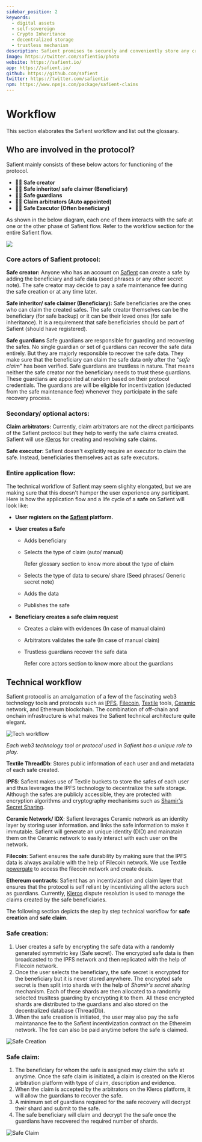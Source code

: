```yaml
---
sidebar_position: 2
keywords:
  - digital assets
  - self-sovereign
  - Crypto Inheritance
  - decentralized storage
  - trustless mechanism
description: Safient promises to securely and conveniently store any critical information that is needed to access and recover the assets in case of any tragic events. Safient also provides a trustless yet safe way to transfer and inherit the assets by close ones whenever such an unfortunate scenario occurs
image: https://twitter.com/safientio/photo
website: https://safient.io/
app: https://safient.io/
github: https://github.com/safient
twitter: https://twitter.com/safientio
npm: https://www.npmjs.com/package/safient-claims
---
```


# Workflow

This section elaborates the Safient workflow and list out the glossary.

## Who are involved in the protocol?

Safient mainly consists of these below actors for functioning of the protocol.

- 🧑‍🔧 **Safe creator**
- 🙍🙍 **Safe inheritor/ safe claimer (Beneficiary)**
- 💂💂 **Safe guardians**
- 🧑‍⚖️ **Claim arbitrators (Auto appointed)**
- 🙍🙍 **Safe Executor (Often beneficiary)**

As shown in the below diagram, each one of them interacts with the safe at one or the other phase of Safient flow. Refer to the workflow section for the entire Safient flow.

![](/img/highlevel.png)

### Core actors of Safient protocol:

**Safe creator:**
Anyone who has an account on [Safient](https://app.safient.io) can create a safe by adding the beneficiary and safe data (seed phrases or any other secret note). The safe creator may decide to pay a safe maintenance fee during the safe creation or at any time later.

**Safe inheritor/ safe claimer (Beneficiary):**
Safe beneficiaries are the ones who can claim the created safes. The safe creator themselves can be the beneficiary (for safe backup) or it can be their loved ones (for safe inheritance). It is a requirement that safe beneficiaries should be part of Safient (should have registered).

**Safe guardians**
Safe guardians are responsible for guarding and recovering the safes. No single guardian or set of guardians can recover the safe data entirely. But they are majorly responsible to recover the safe data. They make sure that the beneficiary can claim the safe data only after the "_safe claim_" has been verified.
Safe guardians are trustless in nature. That means neither the safe creator nor the beneficiary needs to trust these guardians. These guardians are appointed at random based on their protocol credentials.
The guardians are will be eligible for incentivization (deducted from the safe maintenance fee) whenever they participate in the safe recovery process.

### Secondary/ optional actors:

**Claim arbitrators:**
Currently, claim arbitrators are not the direct participants of the Safient protocol but they help to verify the safe claims created. Safient will use [Kleros](https://kleros.io/integrations) for creating and resolving safe claims.

**Safe executor:**
Safient doesn't explicitly require an executor to claim the safe. Instead, beneficiaries themselves act as safe executors.

### Entire application flow:

The technical workflow of Safient may seem slighlty elongated, but we are making sure that this doesn't hamper the user experience any participant. Here is how the application flow and a life cycle of a **safe** on Safient will look like:

- **User registers on the [Safient](http://app.safient.io/) platform.**
- **User creates a Safe**

  - Adds beneficiary
  - Selects the type of claim (auto/ manual)

    Refer glossary section to know more about the type of claim

  - Selects the type of data to secure/ share (Seed phrases/ Generic secret note)
  - Adds the data
  - Publishes the safe

- **Beneficiary creates a safe claim request**

  - Creates a claim with evidences (In case of manual claim)
  - Arbitrators validates the safe (In case of manual claim)
  - Trustless guardians recover the safe data

    Refer core actors section to know more about the guardians

## Technical workflow

Safient protocol is an amalgamation of a few of the fascinating web3 technology tools and protocols such as [IPFS](https://ipfs.io/), [Filecoin](https://filecoin.io/), [Textile](https://textile.io/) tools, [Ceramic](http://ceramic.network) network, and Ethereum blockchain. The combination of off-chain and onchain infrastructure is what makes the Safient technical architecture quite elegant.

![Tech workflow](/img/highlevel-tech.svg)

_Each web3 technology tool or protocol used in Safient has a unique role to play._

**Textile ThreadDb**: Stores public information of each user and and metadata of each safe created.

**IPFS**: Safient makes use of Textile buckets to store the safes of each user and thus leverages the IPFS technology to decentralize the safe storage. Although the safes are publicly accessible, they are protected with encryption algorithms and cryptography mechanisms such as [Shamir's Secret Sharing](https://en.wikipedia.org/wiki/Shamir%27s_Secret_Sharing).

**Ceramic Network/ IDX**: Safient leverages Ceramic network as an identity layer by storing user information. and links the safe information to make it immutable. Safient will generate an unique identity (DID) and mainatain them on the Ceramic network to easily interact with each user on the network.

**Filecoin**: Safient ensures the safe durability by making sure that the IPFS data is always available with the help of Filecoin network. We use Textile [powergate](https://docs.textile.io/powergate/) to access the filecoin network and create deals.

**Ethereum contracts**: Safient has an incentivization and claim layer that ensures that the protocol is self reliant by incentivizing all the actors such as guardians. Currently, [Kleros](https://kleros.io/integrations) dispute resolution is used to manage the claims created by the safe beneficiaries.

The following section depicts the step by step technical workflow for **safe creation** and **safe claim**.

### Safe creation:

1. User creates a safe by encrypting the safe data with a randomly generated symmetric key (Safe secret). The encrypted safe data is then broadcasted to the IPFS network and then replicated with the help of Filecoin network.
2. Once the user selects the beneficiary, the safe secret is encrypted for the beneficiary but it is never stored anywhere. The encrypted safe secret is then split into shards with the help of _Shamir's secret sharing_ mechanism. Each of these shards are then allocated to a randomly selected trusltess guarding by encrypting it to them. All these encrypted shards are distributed to the guardians and also stored on the decentralized database (ThreadDb).
3. When the safe creation is initiated, the user may also pay the safe maintanance fee to the Safient incentivization contract on the Ethereim network. The fee can also be paid anytime before the safe is claimed.

![Safe Creation](/img/safe-creation.svg)

### Safe claim:

1. The beneficiary for whom the safe is assigned may claim the safe at anytime. Once the safe claim is initiated, a claim is created on the Kleros arbitration platform with type of claim, description and evidence.
2. When the claim is accepted by the arbitrators on the Kleros platform, it will allow the guardians to recover the safe.
3. A minimum set of guardians required for the safe recovery will decrypt their shard and submit to the safe.
4. The safe beneficiary will claim and decrypt the the safe once the guardians have recovered the required number of shards.

![Safe Claim](/img/safe-claim.svg)
